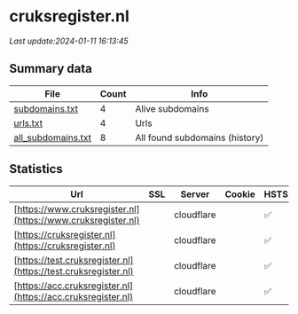# cruksregister.nl
*Last update:2024-01-11 16:13:45*
## Summary data
| File       | Count | Info |
|------------|-------|------|
|[subdomains.txt](/data/cruksregister/subdomains.txt)|4|Alive subdomains|
|[urls.txt](/data/cruksregister/urls.txt)|4|Urls|
|[all_subdomains.txt](/data/cruksregister/all_subdomains.txt)|8|All found subdomains (history)|
## Statistics
| Url | SSL | Server | Cookie | HSTS | CSP | XFO | XXP | RP | Tech |
|------------|-------|------|------|------|------|------|------|------|------|
|[https://www.cruksregister.nl](https://www.cruksregister.nl)| |cloudflare| |:white_check_mark: | |:white_check_mark: | |:white_check_mark: | |:white_check_mark: | |Cloudflare HSTS| |
|[https://cruksregister.nl](https://cruksregister.nl)| |cloudflare| |:white_check_mark: | |:white_check_mark: | |:white_check_mark: | |:white_check_mark: | |Bootstrap:1 Cloudfla...| |
|[https://test.cruksregister.nl](https://test.cruksregister.nl)| |cloudflare| |:white_check_mark: | |:white_check_mark: | |:white_check_mark: | |:white_check_mark: | |Bootstrap:1 Cloudfla...| |
|[https://acc.cruksregister.nl](https://acc.cruksregister.nl)| |cloudflare| |:white_check_mark: | | |:white_check_mark: | | |:white_check_mark: | |Cloudflare HSTS| |